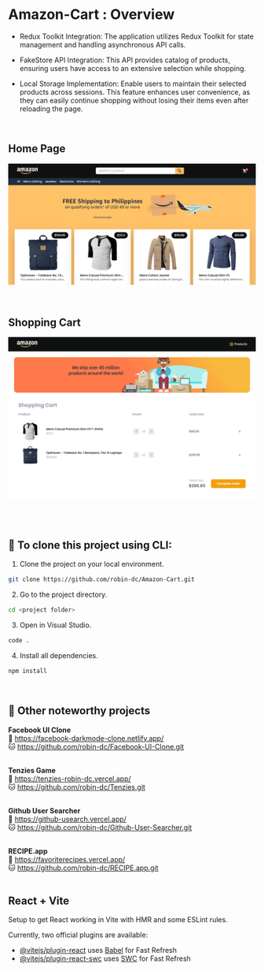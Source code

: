 # Amazon-Cart : Overview
- Redux Toolkit Integration: The application utilizes Redux Toolkit for state management and handling asynchronous API calls.

- FakeStore API Integration: This API provides catalog of products, ensuring users have access to an extensive selection while shopping.

- Local Storage Implementation: Enable users to maintain their selected products across sessions. This feature enhances user convenience, as they can easily continue shopping without losing their items even after reloading the page.

<br>

## Home Page
<a href="https://amazon-shopcart.netlify.app/"><img src='https://github.com/robin-dc/Amazon-Cart/blob/main/public/amazoncart_preview1.png'></a>

<br>

## Shopping Cart
<a href="https://amazon-shopcart.netlify.app/"><img src='https://github.com/robin-dc/Amazon-Cart/blob/main/public/amazoncart_preview2.png'></a>

<br>
<br>

## 🚀 To clone this project using CLI:
1. Clone the project on your local environment.
```sh
git clone https://github.com/robin-dc/Amazon-Cart.git
```
2. Go to the project directory.
```sh
cd <project folder>
```
3. Open in Visual Studio.
```sh
code .
```
4. Install all dependencies.
```sh
npm install
```

<br>

## 📝 Other noteworthy projects

<strong>Facebook UI Clone</strong><br>
🔗 https://facebook-darkmode-clone.netlify.app/<br>
🐱 https://github.com/robin-dc/Facebook-UI-Clone.git<br><br>

<strong>Tenzies Game</strong><br>
🔗 https://tenzies-robin-dc.vercel.app/ <br>
🐱 https://github.com/robin-dc/Tenzies.git<br><br>

<strong>Github User Searcher</strong><br>
🔗 https://github-usearch.vercel.app/ <br>
🐱 https://github.com/robin-dc/Github-User-Searcher.git<br><br>

<strong>RECIPE.app</strong><br>
🔗 https://favoriterecipes.vercel.app/ <br>
🐱 https://github.com/robin-dc/RECIPE.app.git<br><br>

## React + Vite

Setup to get React working in Vite with HMR and some ESLint rules.

Currently, two official plugins are available:

- [@vitejs/plugin-react](https://github.com/vitejs/vite-plugin-react/blob/main/packages/plugin-react/README.md) uses [Babel](https://babeljs.io/) for Fast Refresh
- [@vitejs/plugin-react-swc](https://github.com/vitejs/vite-plugin-react-swc) uses [SWC](https://swc.rs/) for Fast Refresh
